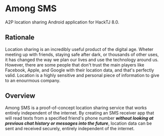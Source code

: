 # Among SMS
A2P location sharing Android application for HackTJ 8.0.

## Rationale
Location sharing is an incredibly useful product of the digital age. Wheter meeting up with friends, staying safe after dark, or thousands of other uses, it has changed the way we plan our lives and use the technology around us. However, there are some people that don't trust the main players like Facebook, Apple, and Google with their location data, and that's perfectly valid. Location is a highly sensitive and personal piece of information to give to an enourmous company.  
## Overview
Among SMS is a proof-of-concept location sharing service that works entirely independent of the internet. By creating an SMS receiver app that will read texts from a specified friend's phone number __*without looking at previous chat history or messages into the future*__, location data can be sent and received securely, entirely independent of the internet.
